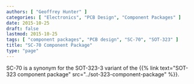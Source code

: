 ```yaml
---
authors: [ "Geoffrey Hunter" ]
categories: [ "Electronics", "PCB Design", "Component Packages" ]
date: 2015-10-25
draft: false
lastmod: 2015-10-25
tags: [ "component packages", "PCB design", "SC-70", "SOT-323" ]
title: "SC-70 Component Package"
type: "page"
---
```


SC-70 is a synonym for the SOT-323-3 variant of the {{% link text="SOT-323 component package" src="../sot-323-component-package" %}}.
